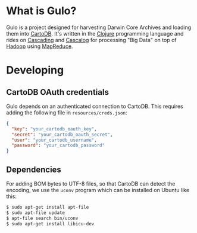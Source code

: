 # What is Gulo?

Gulo is a project designed for harvesting Darwin Core Archives and loading them into [CartoDB](http://cartodb.com). It's written in the [Clojure](http://clojure.org) programming language and rides on [Cascading](http://www.cascading.org) and [Cascalog](https://github.com/nathanmarz/cascalog) for processing "Big Data" on top of [Hadoop](http://hadoop.apache.org) using [MapReduce](http://research.google.com/archive/mapreduce.html).

# Developing

## CartoDB OAuth credentials

Gulo depends on an authenticated connection to CartoDB. This requires adding the following file in `resources/creds.json`:

```json
{
  "key": "your_cartodb_oauth_key",
  "secret": "your_cartodb_oauth_secret",
  "user": "your_cartodb_username",
  "password": "your_cartodb_password"
}
```

## Dependencies

For adding BOM bytes to UTF-8 files, so that CartoDB can detect the encoding, we use the `uconv` program which can be installed on Ubuntu like this:

```bash
$ sudo apt-get install apt-file
$ sudo apt-file update
$ apt-file search bin/uconv
$ sudo apt-get install libicu-dev
```